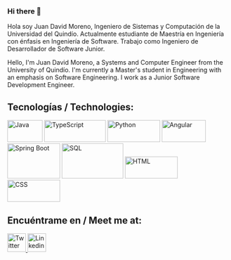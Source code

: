 ### Hi there 👋

Hola soy Juan David Moreno, Ingeniero de Sistemas y Computación de la Universidad del Quindío. Actualmente estudiante de Maestría en Ingeniería con énfasis en Ingeniería de Software. Trabajo como Ingeniero de Desarrollador de Software Junior. 

Hello, I'm Juan David Moreno, a Systems and Computer Engineer from the University of Quindío. I'm currently a Master's student in Engineering with an emphasis on Software Engineering. I work as a Junior Software Development Engineer.


## Tecnologías / Technologies: 

<div style="display: inline;">
<img src="https://1000marcas.net/wp-content/uploads/2020/11/Java-logo.png" alt="Java" style="width:80px;height:50px;">
<img src="http://cdn.shopify.com/s/files/1/0609/2639/4596/articles/que-es-typescript-1658755532025_47a3ff42-50f3-4968-a9ed-6cca8e24185a.jpg?v=1675279891" alt="TypeScript" style="width:140px;height:50px;">
<img src="https://upload.wikimedia.org/wikipedia/commons/thumb/f/f8/Python_logo_and_wordmark.svg/2560px-Python_logo_and_wordmark.svg.png" alt="Python" style="width:120px;height:50px;">
<img src="https://static.platzi.com/media/user_upload/angular-logo-png-a589f06a-12a5-45b0-821d-6b85d66c6d92.jpg" alt="Angular" style="width:100px;height:50px;">
</div>
<br>
<div style="display: inline;margin-left: auto;margin-right: auto;width: 40%;">
<img src="https://www.learnfly.com/img/post_img/1324041535_1_o5fmjktpdjtbhge2mijo6w.jpeg" alt="Spring Boot" style="width:120px;height:80px;">
<img src="https://img2.freepng.es/20180320/cqq/kisspng-microsoft-sql-server-computer-programming-table-qu-sql-file-icon-5ab0cfc857b139.1362772015215369683592.jpg" alt="SQL" style="width:140px;height:80px;">
<img src="https://encrypted-tbn0.gstatic.com/images?q=tbn:ANd9GcR1N8BTfYhwnCoc01RMQg6angZwq3lmhW_2Gg&usqp=CAU" alt="HTML" style="width:120px;height:50px;">
<img src="https://w7.pngwing.com/pngs/146/54/png-transparent-css-button-icon.png" alt="CSS" style="width:120px;height:50px;">
</div>


## Encuéntrame en / Meet me at:

<a href="https://twitter.com/JuanNebraska" target="_blank">
  <img src="https://www.asoaga.com/wp-content/uploads/2019/02/icono-twitter.png" alt="Twitter" style="width:42px;height:42px;">
</a>
<a href="https://www.linkedin.com/in/juan-david-moreno-cifuentes-2a165521a/" target="_blank">
  <img src="https://play-lh.googleusercontent.com/kMofEFLjobZy_bCuaiDogzBcUT-dz3BBbOrIEjJ-hqOabjK8ieuevGe6wlTD15QzOqw" alt="Linkedin" style="width:42px;height:42px;">
</a>

<!--
**JuanMorenoC/JuanMorenoC** is a ✨ _special_ ✨ repository because its `README.md` (this file) appears on your GitHub profile.

Here are some ideas to get you started:

- 🔭 I’m currently working on ...
- 🌱 I’m currently learning ...
- 👯 I’m looking to collaborate on ...
- 🤔 I’m looking for help with ...
- 💬 Ask me about ...
- 📫 How to reach me: ...
- 😄 Pronouns: ...
- ⚡ Fun fact: ...
-->
